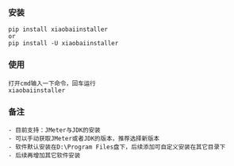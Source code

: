 ### 安装
    pip install xiaobaiinstaller
    or
    pip install -U xiaobaiinstaller

### 使用
    打开cmd输入一下命令，回车运行
    xiaobaiinstaller

### 备注
    - 目前支持：JMeter与JDK的安装
    - 可以手动获取JMeter或者JDK的版本，推荐选择新版本
    - 软件默认安装在D:\Program Files盘下，后续添加可自定义安装在其它目录下
    - 后续再增加其它软件安装